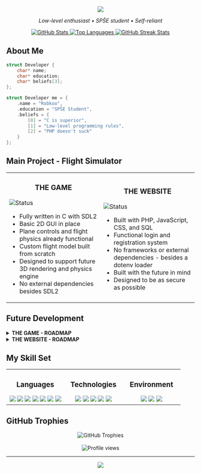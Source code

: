 <div align="center" width="100%">
  <img src="https://capsule-render.vercel.app/api?type=waving&color=gradient&height=200&section=header&text=ROBKOO&fontSize=80&fontAlignY=35&animation=twinkling&fontColor=ffffff" />
  
  <p><i>Low-level enthusiast • SPŠE student • Self-reliant</i></p>

  <a href="https://github.com/robkoocz">
    <img src="https://github-readme-stats.vercel.app/api?username=robkoocz&show_icons=true&theme=nord&hide_border=true&hide_title=true&count_private=true" alt="GitHub Stats" />
  </a>
  <a href="https://github.com/robkoocz">
    <img src="https://github-readme-stats.vercel.app/api/top-langs/?username=robkoocz&layout=compact&theme=nord&hide_border=true&langs_count=6" alt="Top Languages" />
  </a>
  
  <a href="https://github.com/robkoocz">
    <img src="https://github-readme-streak-stats.herokuapp.com/?user=robkoocz&theme=nord&hide_border=true" alt="GitHub Streak Stats" />
  </a>
</div>

## About Me
```c
struct Developer {
    char* name;
    char* education;
    char* beliefs[3];
};

struct Developer me = {
    .name = "Robkoo",
    .education = "SPŠE Student",
    .beliefs = {
        [0] = "C is superior",
        [1] = "Low-level programming rules",
        [2] = "PHP doesn't suck"
    }
};
```

## Main Project - Flight Simulator

<div align="center">
  <table>
    <tr>
      <td width="50%">
        <h3 align="center">THE GAME</h3>
        <img src="https://img.shields.io/badge/Status-In_Development-blue?style=flat-square" alt="Status">
        <ul>
          <li>Fully written in C with SDL2</li>
          <li>Basic 2D GUI in place</li>
          <li>Plane controls and flight physics already functional</li>
          <li>Custom flight model built from scratch</li>
          <li>Designed to support future 3D rendering and physics engine</li>
          <li>No external dependencies besides SDL2</li>
        </ul>
      </td>
      <td width="50%">
        <h3 align="center">THE WEBSITE</h3>
        <img src="https://img.shields.io/badge/Status-In_Development-blue?style=flat-square" alt="Status">
        <ul>
          <li>Built with PHP, JavaScript, CSS, and SQL</li>
          <li>Functional login and registration system</li>
          <li>No frameworks or external dependencies - besides a dotenv loader</li>
          <li>Built with the future in mind</li>
          <li>Designed to be as secure as possible</li>
        </ul>
      </td>
    </tr>
  </table>
</div>

## Future Development

<details>
<summary><b>THE GAME - ROADMAP</b></summary>
<br>
<table>
  <tr>
    <td><b>Phase 1</b></td>
    <td>Build a 3D renderer with OpenGL and SDL2</td>
  </tr>
  <tr>
    <td><b>Phase 2</b></td>
    <td>Write a physics engine in raw C</td>
  </tr>
  <tr>
    <td><b>Phase 3</b></td>
    <td>Integrate both engines together and make an amazing game!</td>
  </tr>
</table>
</details>

<details>
<summary><b>THE WEBSITE - ROADMAP</b></summary>
<br>
<table>
  <tr>
    <td><b>Phase 1</b></td>
    <td>Finish the raw secure PHP backend</td>
  </tr>
  <tr>
    <td><b>Phase 2</b></td>
    <td>Make a functional, beautiful frontend</td>
  </tr>
  <tr>
    <td><b>Phase 3</b></td>
    <td>Integrate the website with my flight simulator game through a custom API</td>
  </tr>
  <tr>
    <td><b>Phase 4</b></td>
    <td>Host it on free hosting for all to see</td>
  </tr>
  <tr>
    <td><b>Optional</b></td>
    <td>Write a custom dotenv parser to be completely dependency free</td>
  </tr>
</table>

</details>

## My Skill Set

<table>
  <tr>
    <td valign="top" width="33%">
      <h3 align="center">Languages</h3>
      <div align="center">  
        <img src="https://img.shields.io/badge/C-00599C?style=for-the-badge&logo=c&logoColor=white" />
        <img src="https://img.shields.io/badge/C%2B%2B-00599C?style=for-the-badge&logo=c%2B%2B&logoColor=white" />
        <img src="https://img.shields.io/badge/PHP-777BB4?style=for-the-badge&logo=php&logoColor=white" />
        <img src="https://img.shields.io/badge/JavaScript-F7DF1E?style=for-the-badge&logo=javascript&logoColor=black" />
        <img src="https://img.shields.io/badge/TypeScript-00599C?style=for-the-badge&logo=typescript&logoColor=white" />
        <img src="https://img.shields.io/badge/CSS-1572B6?style=for-the-badge&logo=css3&logoColor=white" />
        <img src="https://img.shields.io/badge/HTML-E34F26?style=for-the-badge&logo=html5&logoColor=white" />
      </div>
    </td>
    <td valign="top" width="33%">
      <h3 align="center">Technologies</h3>
      <div align="center">  
        <img src="https://img.shields.io/badge/SDL2-204ECF?style=for-the-badge&logoColor=white" />
        <img src="https://img.shields.io/badge/OpenGL-5586A4?style=for-the-badge&logo=opengl&logoColor=white" />
        <img src="https://img.shields.io/badge/MySQL-4479A1?style=for-the-badge&logo=mysql&logoColor=white" />
        <img src="https://img.shields.io/badge/Git-F05032?style=for-the-badge&logo=git&logoColor=white" />
        <img src="https://img.shields.io/badge/Linux-FCC624?style=for-the-badge&logo=linux&logoColor=black" />
      </div>
    </td>
    <td valign="top" width="33%">
      <h3 align="center">Environment</h3>
      <div align="center">  
        <img src="https://img.shields.io/badge/Arch_Linux-1793D1?style=for-the-badge&logo=arch-linux&logoColor=white" />
        <img src="https://img.shields.io/badge/Vim-019733?style=for-the-badge&logo=vim&logoColor=white" />
        <img src="https://img.shields.io/badge/VS_Code-007ACC?style=for-the-badge&logo=visual-studio-code&logoColor=white" />
      </div>
    </td>
  </tr>
</table>

## GitHub Trophies
<div align="center">
  <img src="https://github-profile-trophy.vercel.app/?username=robkoocz&theme=nord&column=4&margin-w=15&margin-h=15" alt="GitHub Trophies">
</div>

<div align="center">
  <br>
  <img src="https://komarev.com/ghpvc/?username=robkoocz&style=for-the-badge&color=5E81AC" alt="Profile views">
</div>

---

<div align="center">
  <img src="https://capsule-render.vercel.app/api?type=waving&color=gradient&height=100&section=footer" />
</div>
